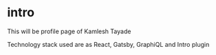 # intro

This will be profile page of Kamlesh Tayade

Technology stack used are as React, Gatsby, GraphiQL and Intro plugin
